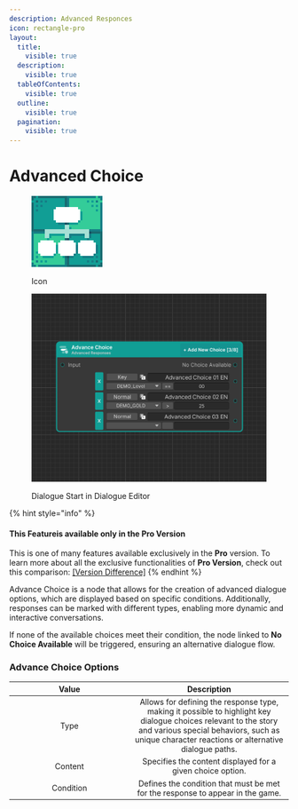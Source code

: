 ```yaml
---
description: Advanced Responces
icon: rectangle-pro
layout:
  title:
    visible: true
  description:
    visible: true
  tableOfContents:
    visible: true
  outline:
    visible: true
  pagination:
    visible: true
---
```


# Advanced Choice

<div><figure><img src="../../.gitbook/assets/MT_Node_Advance_Choice.png" alt="" width="128"><figcaption><p>Icon</p></figcaption></figure> <figure><img src="../../.gitbook/assets/Graph_AdvanceChoice.png" alt="" width="563"><figcaption><p>Dialogue Start in Dialogue Editor</p></figcaption></figure></div>

{% hint style="info" %}
#### This Featureis available only in the **Pro Version**

This is one of many features available exclusively in the **Pro** version. To learn more about all the exclusive functionalities of **Pro Version**, check out this comparison: [\[Version Difference\]](../../getting-started/quickstart.md)
{% endhint %}

Advance Choice is a node that allows for the creation of advanced dialogue options, which are displayed based on specific conditions. Additionally, responses can be marked with different types, enabling more dynamic and interactive conversations.

If none of the available choices meet their condition, the node linked to **No Choice Available** will be triggered, ensuring an alternative dialogue flow.

### Advance Choice Options

<table><thead><tr><th width="203" align="center">Value</th><th align="center">Description</th></tr></thead><tbody><tr><td align="center">Type</td><td align="center">Allows for defining the response type, making it possible to highlight key dialogue choices relevant to the story and various special behaviors, such as unique character reactions or alternative dialogue paths.</td></tr><tr><td align="center">Content</td><td align="center">Specifies the content displayed for a given choice option.</td></tr><tr><td align="center">Condition</td><td align="center">Defines the condition that must be met for the response to appear in the game.</td></tr></tbody></table>
